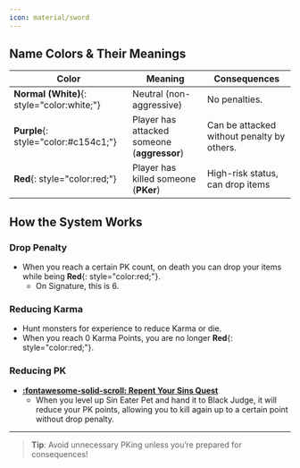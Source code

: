 ```yaml
--- 
icon: material/sword
---
```



## **Name Colors & Their Meanings**
| Color | Meaning | Consequences |
|-------|---------|--------------|
| **Normal (White)**{: style="color:white;"} | Neutral (non-aggressive) | No penalties. |
| **Purple**{: style="color:#c154c1;"} | Player has attacked someone (**aggressor**) | Can be attacked without penalty by others. |
| **Red**{: style="color:red;"} | Player has killed someone (**PKer**) | High-risk status, can drop items |

## **How the System Works**
### **Drop Penalty**
- When you reach a certain PK count, on death you can drop your items while being **Red**{: style="color:red;"}.
    - On Signature, this is 6.


### **Reducing Karma**
- Hunt monsters for experience to reduce Karma or die.
- When you reach 0 Karma Points, you are no longer **Red**{: style="color:red;"}.

### **Reducing PK**
- [**:fontawesome-solid-scroll: Repent Your Sins Quest**](https://lineage2wiki.com/c4/quest/422/repent-your-sins/)
    - When you level up Sin Eater Pet and hand it to Black Judge, 
it will reduce your PK points, allowing you to kill again up to a certain point without drop penalty.
---

> **Tip**: Avoid unnecessary PKing unless you’re prepared for consequences!  